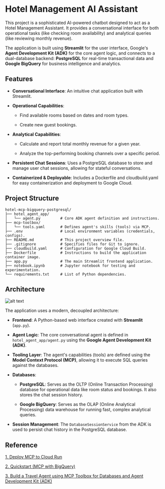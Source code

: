 # Hotel Management AI Assistant
This project is a sophisticated AI-powered chatbot designed to act as a Hotel Management Assistant. It provides a conversational interface for both operational tasks (like checking room availability) and analytical queries (like reviewing monthly revenue).

The application is built using **Streamlit** for the user interface, Google's **Agent Development Kit (ADK)** for the core agent logic, and connects to a dual-database backend: **PostgreSQL** for real-time transactional data and **Google BigQuery** for business intelligence and analytics.

## Features
- **Conversational Interface**: An intuitive chat application built with Streamlit.

- **Operational Capabilities**:

    - Find available rooms based on dates and room types.

    - Create new guest bookings.

- **Analytical Capabilities**:

    - Calculate and report total monthly revenue for a given year.

    - Analyze the top-performing booking channels over a specific period.

- **Persistent Chat Sessions**: Uses a PostgreSQL database to store and manage user chat sessions, allowing for stateful conversations.

- **Containerized & Deployable**: Includes a Dockerfile and cloudbuild.yaml for easy containerization and deployment to Google Cloud.

## Project Structure
```
hotel-mcp-bigquery-postgresql/
├── hotel_agent_app/
│   └── agent.py         # Core ADK agent definition and instructions.
├── mcp-toolbox/
│   └── tools.yaml       # Defines agent's skills (tools) via MCP.
├── .env                 # Local environment variables (credentials, configs).
├── README.md            # This project overview file.
├── .gitignore           # Specifies files for Git to ignore.
├── cloudbuild.yaml      # Configuration for Google Cloud Build.
├── Dockerfile           # Instructions to build the application container image.
├── app.py               # The main Streamlit frontend application.
├── notebook.ipynb       # Jupyter notebook for testing and experimentation.
└── requirements.txt     # List of Python dependencies.
```

## Architecture
![alt text](image.png)

The application uses a modern, decoupled architecture:

- **Frontend**: A Python-based web interface created with **Streamlit** (`app.py`).

- **Agent Logic**: The core conversational agent is defined in `hotel_agent_app/agent.py` using the **Google Agent Development Kit (ADK)**.

- **Tooling Layer**: The agent's capabilities (tools) are defined using the **Model Context Protocol (MCP)**, allowing it to execute SQL queries against the databases.

- **Databases**:

    - **PostgreSQL**: Serves as the OLTP (Online Transaction Processing) database for operational data like room status and bookings. It also stores the chat session history.

    - **Google BigQuery**: Serves as the OLAP (Online Analytical Processing) data warehouse for running fast, complex analytical queries.

- **Session Management**: The `DatabaseSessionService` from the ADK is used to persist chat history in the PostgreSQL database.

## Reference

[1. Deploy MCP to Cloud Run](https://googleapis.github.io/genai-toolbox/how-to/deploy_toolbox/)

[2. Quickstart (MCP with BigQuery)](https://googleapis.github.io/genai-toolbox/samples/bigquery/mcp_quickstart/)

[3. Build a Travel Agent using MCP Toolbox for Databases and Agent Development Kit (ADK)](https://codelabs.developers.google.com/travel-agent-mcp-toolbox-adk?hl=en)
